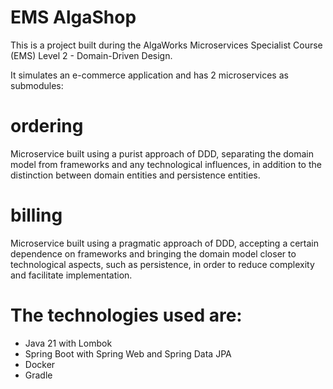 # EMS AlgaShop
This is a project built during the AlgaWorks Microservices Specialist Course (EMS) Level 2 - Domain-Driven Design.

It simulates an e-commerce application and has 2 microservices as submodules:

# ordering
Microservice built using a purist approach of DDD, separating the domain model from frameworks and any technological influences, in addition to the distinction between domain entities and persistence entities.

# billing
Microservice built using a pragmatic approach of DDD, accepting a certain dependence on frameworks and bringing the domain model closer to technological aspects, such as persistence, in order to reduce complexity and facilitate implementation.

# The technologies used are:
- Java 21 with Lombok
- Spring Boot with Spring Web and Spring Data JPA
- Docker
- Gradle
